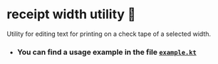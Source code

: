 # receipt width utility 🧾 
Utility for editing text for printing on a check tape of a selected width.

- ### You can find a usage example in the file [`example.kt`](src/main/kotlin/example.kt)
